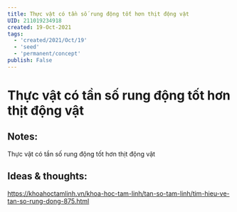 ```yaml
---
title: Thực vật có tần số rung động tốt hơn thịt động vật
UID: 211019234918
created: 19-Oct-2021
tags:
  - 'created/2021/Oct/19'
  - 'seed'
  - 'permanent/concept'
publish: False
---
```

# Thực vật có tần số rung động tốt hơn thịt động vật

## Notes:
Thực vật có tần số rung động tốt hơn thịt động vật

## Ideas & thoughts:
https://khoahoctamlinh.vn/khoa-hoc-tam-linh/tan-so-tam-linh/tim-hieu-ve-tan-so-rung-dong-875.html

